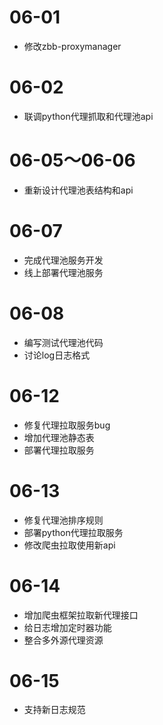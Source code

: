 # 06-01
+ 修改zbb-proxymanager

# 06-02
+ 联调python代理抓取和代理池api

# 06-05～06-06
+ 重新设计代理池表结构和api

# 06-07
+ 完成代理池服务开发
+ 线上部署代理池服务

# 06-08
+ 编写测试代理池代码
+ 讨论log日志格式

# 06-12
+ 修复代理拉取服务bug
+ 增加代理池静态表
+ 部署代理拉取服务

# 06-13
+ 修复代理池排序规则
+ 部署python代理拉取服务
+ 修改爬虫拉取使用新api

# 06-14
+ 增加爬虫框架拉取新代理接口
+ 给日志增加定时器功能
+ 整合多外源代理资源

# 06-15
+ 支持新日志规范
